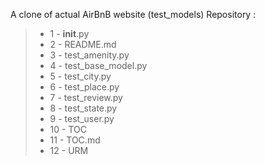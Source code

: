 A clone of actual AirBnB website (test_models) Repository :
> - 1 - __init__.py
> - 2 - README.md
> - 3 - test_amenity.py
> - 4 - test_base_model.py
> - 5 - test_city.py
> - 6 - test_place.py
> - 7 - test_review.py
> - 8 - test_state.py
> - 9 - test_user.py
> - 10 - TOC
> - 11 - TOC.md
> - 12 - URM
